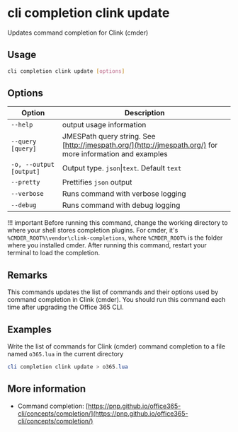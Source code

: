 # cli completion clink update

Updates command completion for Clink (cmder)

## Usage

```sh
cli completion clink update [options]
```

## Options

Option|Description
------|-----------
`--help`|output usage information
`--query [query]`|JMESPath query string. See [http://jmespath.org/](http://jmespath.org/) for more information and examples
`-o, --output [output]`|Output type. `json`&#x7c;`text`. Default `text`
`--pretty`|Prettifies `json` output
`--verbose`|Runs command with verbose logging
`--debug`|Runs command with debug logging

!!! important
    Before running this command, change the working directory to where your shell stores completion plugins. For cmder, it's `%CMDER_ROOT%\vendor\clink-completions`, where `%CMDER_ROOT%` is the folder where you installed cmder. After running this command, restart your terminal to load the completion.

## Remarks

This commands updates the list of commands and their options used by command completion in Clink (cmder). You should run this command each time after upgrading the Office 365 CLI.

## Examples

Write the list of commands for Clink (cmder) command completion to a file named `o365.lua` in the current directory

```powershell
cli completion clink update > o365.lua
```

## More information

- Command completion: [https://pnp.github.io/office365-cli/concepts/completion/](https://pnp.github.io/office365-cli/concepts/completion/)
